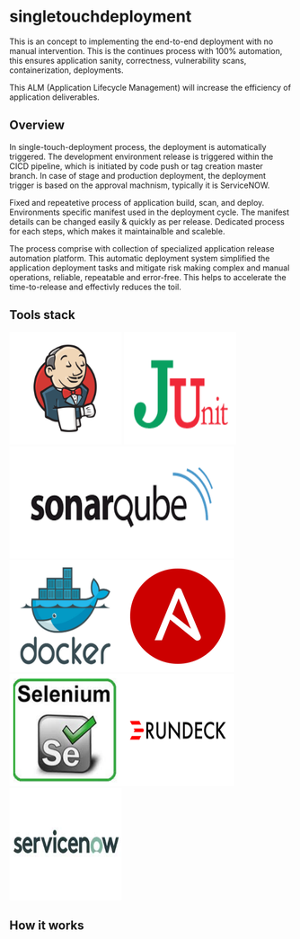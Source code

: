 # singletouchdeployment

This is an concept to implementing the end-to-end deployment with no manual intervention. This is the continues process with 100% automation, this ensures application sanity, correctness, vulnerability scans, containerization, deployments. 

This ALM (Application Lifecycle Management) will increase the efficiency of application deliverables.

## Overview
In single-touch-deployment process, the deployment is automatically triggered. The development environment release is triggered within the CICD pipeline, which is initiated by code push or tag creation master branch. In case of stage and production deployment, the deployment trigger is based on the approval machnism, typically it is ServiceNOW.

Fixed and repeatetive process of application build, scan, and deploy. Environments specific manifest used in the deployment cycle. The manifest details can be changed easily & quickly as per release. Dedicated process for each steps, which makes it maintainalble and scaleble. 

The process comprise with collection of specialized application release automation platform. This automatic deployment system simplified the application deployment tasks and mitigate risk making complex and manual operations, reliable, repeatable and error-free. This helps to accelerate the time-to-release and effectivly reduces the toil.


## Tools stack


<img src="images/jenkins.png" width="200" height="200"> <img src="images/JUnit.png" width="200" height="200"> <img src="images/sonarqube.png" width="400" height="200"> <img src="images/docker.jpg" width="200" height="200"><img src="images/ansible.png" width="200" height="200"><img src="images/selenium.jpeg" width="200" height="200"><img src="images/ruundeck.png" width="200" height="200"><img src="images/servicenow.jpeg" width="200" height="200">
## How it works
